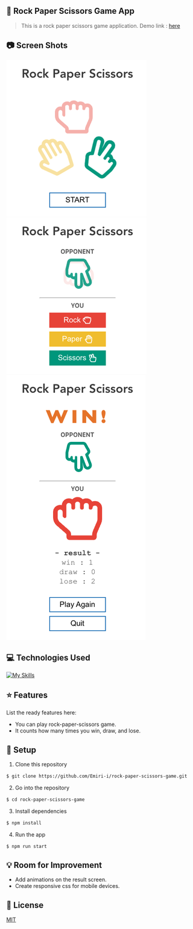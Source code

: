 ## :newspaper: Rock Paper Scissors Game App

> This is a rock paper scissors game application.
> Demo link : [here](https://emiri-i.github.io/rock-paper-scissors-game/)

## :camera: Screen Shots

![image](./src/img/sh_start-page.png)
![image](./src/img/sh_game-play-page.png)
![image](./src/img/sh_result-page.png)

## :computer: Technologies Used

[![My Skills](https://skillicons.dev/icons?i=react,ts,js,html,css,git,github)](https://skillicons.dev)

## :star: Features

List the ready features here:

- You can play rock-paper-scissors game.
- It counts how many times you win, draw, and lose.

## :wrench: Setup

1. Clone this repository

```bash
$ git clone https://github.com/Emiri-i/rock-paper-scissors-game.git
```

2. Go into the repository

```bash
$ cd rock-paper-scissors-game
```

3. Install dependencies

```bash
$ npm install
```

4. Run the app

```bash
$ npm run start
```

## :bulb: Room for Improvement

- Add animations on the result screen.
- Create responsive css for mobile devices.

## :blue_book: License

[MIT](https://choosealicense.com/licenses/mit/)
